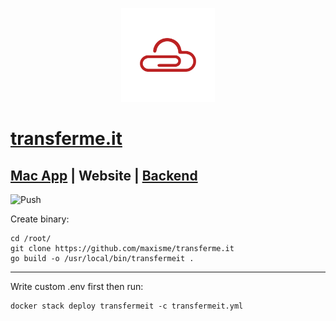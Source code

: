 <p align="center"><img height="150px" src="https://github.com/maxisme/transferme.it/raw/master/images/og_logo.png"></p>

# [transferme.it](https://transferme.it/)

## [Mac App](https://github.com/maxisme/transfermeit) | Website | [Backend](https://github.com/maxisme/transfermeit-backend)
![Push](https://github.com/maxisme/transferme.it/workflows/Push/badge.svg)

Create binary:
```
cd /root/
git clone https://github.com/maxisme/transferme.it
go build -o /usr/local/bin/transfermeit .
```

____
Write custom .env first then run:
```
docker stack deploy transfermeit -c transfermeit.yml 
```

